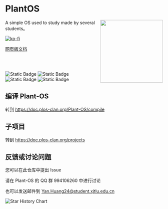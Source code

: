 # PlantOS

<div>
  <img id="logo"src="https://plos-logo.copi143.workers.dev" width="200" height="200" align="right">
</div>

A simple OS used to study made by several students。

[![ko-fi](https://ko-fi.com/img/githubbutton_sm.svg)](https://ko-fi.com/F2F4186F89)

[网页版文档](https://doc.plos-clan.org)

<br>
<br>

![Static Badge](https://img.shields.io/badge/License-MIT-blue)
![Static Badge](https://img.shields.io/badge/Language-3-orange)
![Static Badge](https://img.shields.io/badge/hardware-x86-green)
![Static Badge](https://img.shields.io/badge/model-plui_%7C_pl_readline_%7C_plty-8A2BE2)

## 编译 Plant-OS

转到 <https://doc.plos-clan.org/Plant-OS/compile>

## 子项目

转到 <https://doc.plos-clan.org/projects>

## 反馈或讨论问题

您可以在此仓库中提出 Issue

请在 Plant-OS 的 QQ 群 994106260 中进行讨论

也可以发送邮件到 <Yan.Huang24@student.xjtlu.edu.cn>

<picture><source media="(prefers-color-scheme: dark)" srcset="https://api.star-history.com/svg?repos=plos-clan/Plant-OS&type=Date&theme=dark" /> <source media="(prefers-color-scheme: light)" srcset="https://api.star-history.com/svg?repos=plos-clan/Plant-OS&type=Date" /><img alt="Star History Chart" src="https://api.star-history.com/svg?repos=plos-clan/Plant-OS&type=Date" /></picture>
